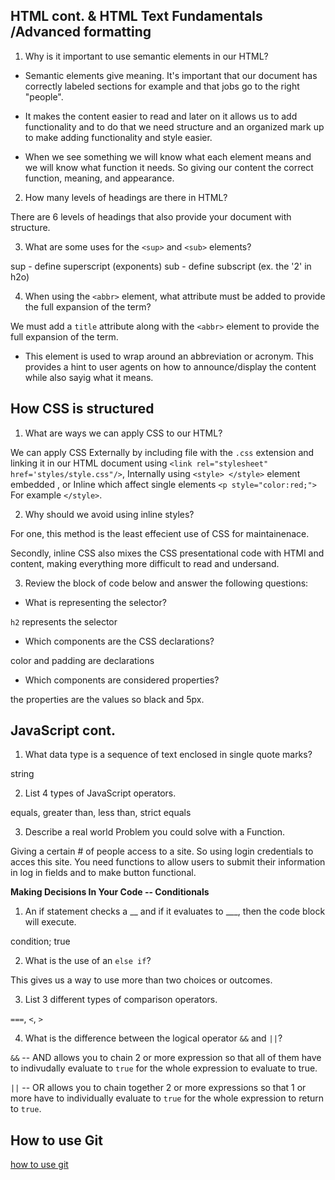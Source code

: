 ## HTML cont. & HTML Text Fundamentals /Advanced formatting

1. Why is it important to use semantic elements in our HTML?

* Semantic elements give meaning. It's important that our document has correctly labeled sections for example and that jobs go to the right "people". 

* It makes the content easier to read and later on it allows us to add functionality and to do that we need structure and an organized mark up to make adding functionality and style easier. 

* When we see something we will know what each element means and we will know what function it needs. So giving our content the correct function, meaning, and appearance. 

2. How many levels of headings are there in HTML?

There are 6 levels of headings that also provide your document with structure. 

3. What are some uses for the `<sup>` and `<sub>` elements?

sup - define superscript (exponents)
sub - define subscript (ex. the '2' in h2o)

4. When using the `<abbr>` element, what attribute must be added to provide the full expansion of the term?

We must add a `title` attribute along with the `<abbr>` element to provide the full expansion of the term. 

* This element is used to wrap around an abbreviation or acronym. This provides a hint to user agents on how to announce/display the content while also sayig what it means.

## How CSS is structured 

1. What are ways we can apply CSS to our HTML?

We can apply CSS Externally by including file with the `.css` extension and linking it in our HTML document using `<link rel="stylesheet" href='styles/style.css"/>`, Internally using `<style> </style>` element embedded , or Inline which affect single elements `<p style="color:red;">` For example `</style>`.

2. Why should we avoid using inline styles?

For one, this method is the least effecient use of CSS for maintainenace.

Secondly, inline CSS also mixes the CSS presentational code with HTMl and content, making everything more difficult to read and undersand. 

3. Review the block of code below and answer the following questions:

* What is representing the selector?

`h2` represents the selector

* Which components are the CSS declarations?

color and padding are declarations

* Which components are considered properties?

the properties are the values so black and 5px. 


## JavaScript cont. 

1. What data type is a sequence of text enclosed in single quote marks?

string

2. List 4 types of JavaScript operators.

equals, greater than, less than, strict equals

3. Describe a real world Problem you could solve with a Function.

Giving a certain # of people access to a site. So using login credentials to acces this site. You need functions to allow users to submit their information in log in fields and to make button functional. 

**Making Decisions In Your Code -- Conditionals**

1. An if statement checks a __ and if it evaluates to ___, then the code block will execute.

condition; true

2. What is the use of an `else if`?

This gives us a way to use more than two choices or outcomes. 

3. List 3 different types of comparison operators.

`===`, `<`, `>`

4. What is the difference between the logical operator `&&` and `||`?

`&&` -- AND allows you to chain 2 or more expression so that all of them have to indivudally evaluate to `true` for the whole expression to evaluate to true. 

`||` -- OR allows you to chain together 2 or more expressions so that 1 or more have to individually evaluate to `true` for the whole expression to return to `true`. 

## How to use Git

[how to use git](https://chris.beams.io/posts/git-commit/)



